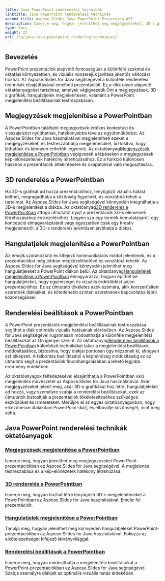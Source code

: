 ```yaml
---
title: Java PowerPoint renderelési technikák
linktitle: Java PowerPoint renderelési technikák
second_title: Aspose.Slides Java PowerPoint Processing API
description: Ismerje meg, hogyan jeleníthet meg megjegyzéseket, 3D-s grafikákat, hangulatjeleket és egyebeket a PowerPointban az Aspose.Slides for Java segítségével. Átfogó oktatóanyagok a továbbfejlesztett prezentációkhoz.
type: docs
weight: 22
url: /hu/java/java-powerpoint-rendering-techniques/
---
```


## Bevezetés

PowerPoint prezentációk alapvető fontosságúak a különféle szakmai és oktatási környezetben, és vizuális vonzerejük javítása jelentős változást hozhat. Az Aspose.Slides for Java segítségével a különféle renderelési technikák elsajátításával emelheti prezentációit. Ez a cikk olyan alapvető oktatóanyagokat tartalmaz, amelyek végigvezetik Önt a megjegyzések, 3D-s grafikák, hangulatjelek megjelenítésén, valamint a PowerPoint megjelenítési beállításainak testreszabásán.

## Megjegyzések megjelenítése a PowerPointban

 A PowerPointban található megjegyzések értékes kontextust és visszajelzést nyújthatnak, hatékonyabbá téve az együttműködést. Az Aspose.Slides for Java használatával megjelenítheti ezeket a megjegyzéseket, és testreszabhatja megjelenésüket, biztosítva, hogy láthatóak és könnyen érthetők legyenek. Az oktatóanyag[Megjegyzések megjelenítése a PowerPointban](./render-comments-powerpoint/) végigvezeti a lépéseken a megjegyzések kép-előnézeteinek hatékony létrehozásához. Ez a funkció különösen hasznos a prezentációk áttekintésére és csapatokkal való megosztására.

## 3D renderelés a PowerPointban

Ha 3D-s grafikát ad hozzá prezentációihoz, lenyűgöző vizuális hatást kelthet, megragadhatja a közönség figyelmét, és vonzóbbá teheti a tartalmat. Az Aspose.Slides for Java segítségével könnyedén integrálhatja a 3D-s megjelenítést a diákba. Az oktatóanyag[3D renderelés a PowerPointban](./3d-rendering-powerpoint/) átfogó útmutatót nyújt a prezentációk 3D-s elemeinek létrehozásához és kezeléséhez. Legyen szó egy termék bemutatásáról, egy koncepció elmagyarázásáról vagy egyszerűen csak egy kreatív megjelenésről, a 3D-s renderelés jelentősen javíthatja a diákat.

## Hangulatjelek megjelenítése a PowerPointban

 Az emojik szórakoztató és kifejező kommunikációs módot jelentenek, és a prezentációkat még jobban megközelíthetővé és vonzóbbá tehetik. Az Aspose.Slides for Java segítségével könnyedén jeleníthet meg hangulatjeleket a PowerPoint diákon belül. Az oktatóanyag[Hangulatjelek megjelenítése a PowerPointban](./render-emojis-powerpoint/) elmagyarázza, hogyan építhet be hangulatjeleket, hogy egyéniséget és vizuális érdeklődést adjon prezentációihoz. Ez az útmutató tökéletes azok számára, akik korszerűsíteni szeretnék diákjaikat, és kötetlenebb szinten szeretnének kapcsolatba lépni közönségükkel.

## Renderelési beállítások a PowerPointban

 A PowerPoint prezentációk megjelenítési beállításainak testreszabása segíthet a diák optimális vizuális hatásának elérésében. Az Aspose.Slides for Java segítségével rugalmasan módosíthatja a különféle megjelenítési beállításokat az Ön igényei szerint. Az oktatóanyag[Renderelési beállítások a PowerPointban](./render-options-powerpoint/) különböző technikákat takar a megjelenítési beállítások módosításához, biztosítva, hogy diákjai pontosan úgy nézzenek ki, ahogyan azt elképzeli. A felbontás beállításától a képminőség módosításáig ez az útmutató segít a prezentációk finomhangolásában a lehető legjobb eredmény érdekében.

Az oktatóanyagok felfedezésével elsajátíthatja a PowerPointban való megjelenítés művészetét az Aspose.Slides for Java használatával. Akár megjegyzéseket jelenít meg, akár 3D-s grafikákat hoz létre, hangulatjeleket ad hozzá, vagy személyre szabja a renderelési beállításokat, ezek az útmutatók biztosítják a prezentációk tökéletesítéséhez szükséges eszközöket és ismereteket. Merüljön el az egyes oktatóanyagokban, hogy elkezdhesse átalakítani PowerPoint-diáit, és elbűvölje közönségét, mint még soha.
## Java PowerPoint renderelési technikák oktatóanyagok
### [Megjegyzések megjelenítése a PowerPointban](./render-comments-powerpoint/)
Ismerje meg, hogyan jeleníthet meg megjegyzéseket PowerPoint-prezentációkban az Aspose.Slides for Java segítségével. A megjelenés testreszabása és a kép-előnézetek hatékony létrehozása.
### [3D renderelés a PowerPointban](./3d-rendering-powerpoint/)
Ismerje meg, hogyan hozhat létre lenyűgöző 3D-s megjelenítéseket a PowerPointban az Aspose.Slides for Java használatával. Emelje fel prezentációit.
### [Hangulatjelek megjelenítése a PowerPointban](./render-emojis-powerpoint/)
Tanulja meg, hogyan jeleníthet meg könnyedén hangulatjeleket PowerPoint-prezentációkban az Aspose.Slides for Java használatával. Fokozza az elkötelezettséget kifejező látványvilággal.
### [Renderelési beállítások a PowerPointban](./render-options-powerpoint/)
Ismerje meg, hogyan módosíthatja a megjelenítési beállításokat a PowerPoint-prezentációkban az Aspose.Slides for Java segítségével. Szabja személyre diákjait az optimális vizuális hatás érdekében.